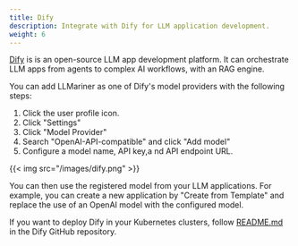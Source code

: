 ```yaml
---
title: Dify
description: Integrate with Dify for LLM application development.
weight: 6
---
```


[Dify](https://dify.ai/) is is an open-source LLM app development platform.
It can orchestrate LLM apps from agents to complex AI workflows, with an RAG engine.

You can add LLMariner as one of Dify's model providers with the following steps:

1. Click the user profile icon.
2. Click "Settings"
3. Click "Model Provider"
4. Search "OpenAI-API-compatible" and click "Add model"
5. Configure a model name, API key,a nd API endpoint URL.

{{< img src="/images/dify.png" >}}

You can then use the registered model from your LLM applications. For example, you
can create a new application by "Create from Template" and replace the use of an OpenAI
model with the configured model.

If you want to deploy Dify in your Kubernetes clusters, follow
[README.md](https://github.com/langgenius/dify/tree/716576043de3bdaab5aeac28a83d31bb054f8ec4?tab=readme-ov-file#advanced-setup)
in the Dify GitHub repository.
